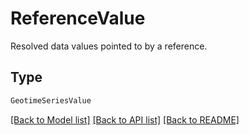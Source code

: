 # ReferenceValue

Resolved data values pointed to by a reference.

## Type
```python
GeotimeSeriesValue
```


[[Back to Model list]](../../../README.md#models-v1-link) [[Back to API list]](../../README.md#documentation-for-api-endpoints) [[Back to README]](../../README.md)
